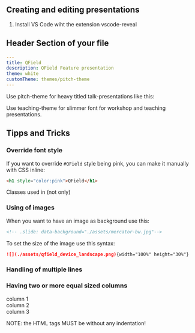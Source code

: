 ## Creating and editing presentations

1. Install VS Code wiht the extension vscode-reveal


## Header Section of your file
```yaml
---
title: QField
description: QField Feature presentation
theme: white
customTheme: themes/pitch-theme
---
```

Use pitch-theme for heavy titled talk-presentations like this:
<image of marcos slide>

Use teaching-theme for slimmer font for workshop and teaching presentations.
<image of teaching slide>

## Tipps and Tricks

### Override font style
If you want to override `#QField` style being pink, you can make it manually with CSS inline:
```html
<h1 style="color:pink">QField</h1>
```

Classes used in <span> (not only)

### Using of images

When you want to have an image as background use this:
```html
<!-- .slide: data-background="./assets/mercator-bw.jpg"-->
```

To set the size of the image use this syntax:
```md
![](./assets/qfield_device_landscape.png){width="100%" height="30%"}
```

### Handling of multiple lines


### Having two or more equal sized columns

<div class="container">
<div class="col">column 1</div>
<div class="col">column 2</div>
<div class="col">column 3</div>
</div>

NOTE: the HTML tags MUST be without any indentation!
